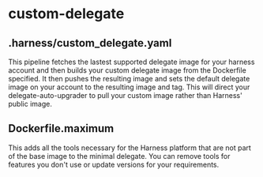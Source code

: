 # custom-delegate

## .harness/custom_delegate.yaml

This pipeline fetches the lastest supported delegate image for your harness account and then builds your custom delegate image from the Dockerfile specified. It then pushes the resulting image and sets the default delegate image on your account to the resulting image and tag. This will direct your delegate-auto-upgrader to pull your custom image rather than Harness' public image.

## Dockerfile.maximum

This adds all the tools necessary for the Harness platform that are not part of the base image to the minimal delegate. You can remove tools for features you don't use or update versions for your requirements.
